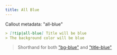 ```yaml
---
title: All Blue
---
```


Callout metadata: "all-blue"

```md
> [!tip|all-blue] Title will be blue
> The background color will be blue
```

> Shorthand for both ["bg-blue"](../bg-styling/page-2.md) and ["title-blue"](../title-styling/page-1.md)